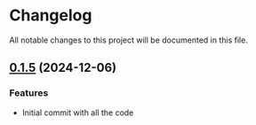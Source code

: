 # Changelog

All notable changes to this project will be documented in this file.

## [0.1.5]() (2024-12-06)

### Features

* Initial commit with all the code
